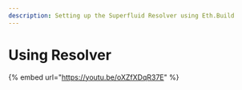 ```yaml
---
description: Setting up the Superfluid Resolver using Eth.Build
---
```


# Using Resolver



{% embed url="https://youtu.be/oXZfXDqR37E" %}





